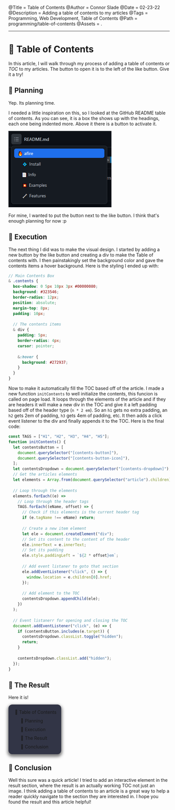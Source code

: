 @Title = Table of Contents
@Author = Connor Slade
@Date = 02-23-22
@Description = Adding a table of contents to my articles
@Tags = Programming, Web Development, Table of Contents
@Path = programming/table-of-contents
@Assets = .

---

<style>
  .example-contents {
    box-shadow: 0 5px 10px 3px #00000080;
    background: #323546;
    border-radius: 12px;
    margin-top: 8px;
    padding: 10px;
    width: fit-content;
  }

  .example-contents div {
    padding: 5px;
    border-radius: 4px;
    cursor: pointer;
  }

  .example-contents div:hover {
    background: #272937;
  }
</style>

<script>
  function goto(i) {
    window.location.href = `#${i}`;
  }
</script>

# 🏓 Table of Contents

In this article, I will walk through my process of adding a table of contents or _TOC_ to my articles.
The button to open it is to the left of the like button. Give it a try!

## 🌵 Planning

Yep. Its planning time.

I needed a little inspiration on this, so I looked at the GitHub README table of contents.
As you can see, it is a box the shows up with the headings, each one being indented more.
Above it there is a button to activate it.

![GitHub Table Of Contents](../assets/programming/table-of-contents/github_toc.png)

For mine, I wanted to put the button next to the like button.
I think that's enough planning for now :p

## 🎯 Execution

The next thing I did was to make the visual design.
I started by adding a new button by the like button and creating a div to make the Table of contents with.
I then painstakingly set the background color and gave the contents items a hover background.
Here is the styling I ended up with:

```scss
// Main Contents Box
& .contents {
  box-shadow: 0 5px 10px 3px #00000080;
  background: #323546;
  border-radius: 12px;
  position: absolute;
  margin-top: 8px;
  padding: 10px;

  // The contents items
  & div {
    padding: 5px;
    border-radius: 4px;
    cursor: pointer;

    &:hover {
      background: #272937;
    }
  }
}
```

Now to make it automatically fill the TOC based off of the article.
I made a new function `initContents` to well initialize the contents, this funcion is called on page load.
It loops through the elements of the article and if they are headers it will make a new div in the TOC and give it a left padding based off of the header type (`n * 2 em`).
So an `h1` gets no extra padding, an `h2` gets 2em of padding, `h3` gets 4em of padding, etc.
It then adds a click event listener to the div and finally appends it to the TOC.
Here is the final code:

```js
const TAGS = ["H1", "H2", "H3", "H4", "H5"];
function initContents() {
  let contentsButton = [
    document.querySelector("[contents-button]"),
    document.querySelector("[contents-button-icon]"),
  ];
  let contentsDropdown = document.querySelector("[contents-dropdown]");
  // Get the articles elements
  let elements = Array.from(document.querySelector("article").children);

  // Loop through the elements
  elements.forEach((e) =>
    // Loop through the header tags
    TAGS.forEach((eName, offset) => {
      // Check if this elements is the current header tag
      if (e.tagName !== eName) return;

      // Create a new item element
      let ele = document.createElement("div");
      // Set its content to the content of the header
      ele.innerText = e.innerText;
      // Set its padding
      ele.style.paddingLeft = `${2 * offset}em`;

      // Add event listaner to goto that section
      ele.addEventListener("click", () => {
        window.location = e.children[0].href;
      });

      // Add element to the TOC
      contentsDropdown.appendChild(ele);
    })
  );

  // Event listanerr for opening and closing the TOC
  document.addEventListener("click", (e) => {
    if (contentsButton.includes(e.target)) {
      contentsDropdown.classList.toggle("hidden");
      return;
    }

    contentsDropdown.classList.add("hidden");
  });
}
```

## 🥝 The Result

Here it is!

<div class="example-contents">
  <div style="padding-left: 10px;" onclick="goto('-table-of-contents')">🏓 Table of Contents</div>
  <div style="padding-left: 2em;" onclick="goto('-planning')">🌵 Planning</div>
  <div style="padding-left: 2em;" onclick="goto('-execution')">🎯 Execution</div>
  <div style="padding-left: 2em;" onclick="goto('-the-result')">🥝 The Result</div>
  <div style="padding-left: 2em;" onclick="goto('-conclusion')">🧱 Conclusion</div>
</div>

## 🧱 Conclusion

Well this sure was a quick article!
I tried to add an interactive element in the result section, where the result is an actually working TOC not just an image.
I think adding a table of contents to an article is a great way to help a reader quickly navigate to the section they are interested in.
I hope you found the result and this article helpful!
